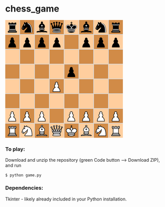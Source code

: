 # chess_game
![image](assets/chessboard.png)

### To play:
Download and unzip the repository (green Code button --> Download ZIP), and run
```
$ python game.py
```

### Dependencies:
Tkinter - likely already included in your Python installation.
